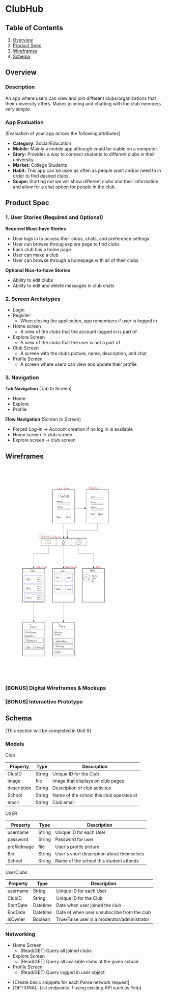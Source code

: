# ClubHub

## Table of Contents
1. [Overview](#Overview)
1. [Product Spec](#Product-Spec)
1. [Wireframes](#Wireframes)
2. [Schema](#Schema)

## Overview
### Description
An app where users can view and join different clubs/organizations that their university offers. Makes joinning and chatting with the club members very simple.

### App Evaluation
[Evaluation of your app across the following attributes]
- **Category:** Social/Education
- **Mobile:** Mainly a mobile app although could be viable on a computer.
- **Story:** Provides a way to connect students to different clubs in their university.
- **Market:** College Students
- **Habit:** This app can be used as often as people want and/or need to in order to find desired clubs.
- **Scope:** Starting out we will show different clubs and their information and allow for a chat option for people in the club.

## Product Spec

### 1. User Stories (Required and Optional)

**Required Must-have Stories**

* User logs in to access their clubs, chats, and preference settings
* User can browse throug explore page to find clubs
* Each club has a home page
* User can make a club
* User can browse through a homepage with all of their clubs

**Optional Nice-to-have Stories**

* Ability to edit clubs
* Ability to edit and delete messages in club chats

### 2. Screen Archetypes

* Login
* Register
   * When closing the application, app remembers if user is logged in
* Home screen
   * A view of the clubs that the account logged in is part of
* Explore Screen
   * A view of the clubs that the user is not a part of
* Club Screen
   * A screen with the clubs picture, name, description, and chat
* Profile Screen
   * A screen where users can view and update their profile

### 3. Navigation

**Tab Navigation** (Tab to Screen)

* Home
* Explore
* Profile

**Flow Navigation** (Screen to Screen)

* Forced Log-in -> Account creation if no log in is available
* Home screen -> club screen
* Explore screen -> club screen

## Wireframes
<img src="https://github.com/codepath-13/clubhub/blob/main/ClubHub%20Wireframes.jpg" width=600>

### [BONUS] Digital Wireframes & Mockups

### [BONUS] Interactive Prototype

## Schema 
[This section will be completed in Unit 9]
### Models

Club

|Property|Type|Description|
|--------|----|-----------|
|ClubID|String|Unique ID for the Club|
|image|file|Image that displays on club pages|
|description|String|Description of club activites|
|School|String|Name of the school this club operates at|
|email|String|Club email|

USER

|Property|Type|Description|
|--------|----|-----------|
|username|String|Unique ID for each User|
|password|String|Password for user|
|profileImage|file|User's profile picture|
|Bio|String|User's short description about themselves|
|School|String|Name of the school this student attends|

 UserClubs

|Property|Type|Description|
|--------|----|-----------|
|username|String|Unique ID for each User|
|ClubID|String|Unique ID for the Club|
|StartDate|Datetime|Date when user joined the club|
|EndDate|Datetime|Date of when user unsubscribe from the club|
|IsOwner|Boolean|True/False user is a moderator/administrator|


### Networking

* Home Screen
  * (Read/GET) Query all joined clubs
* Explore Screen
  * (Read/GET) Query all available clubs at the given school
* Profile Screen
  * (Read/GET) Query logged in user object
- [Create basic snippets for each Parse network request]
- [OPTIONAL: List endpoints if using existing API such as Yelp]
